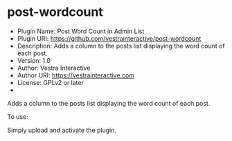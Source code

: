 # post-wordcount

 * Plugin Name: Post Word Count in Admin List
 * Plugin URI:  https://github.com/vestrainteractive/post-wordcount
 * Description: Adds a column to the posts list displaying the word count of each post.
 * Version: 1.0
 * Author: Vestra Interactive
 * Author URI: https://vestrainteractive.com
 * License: GPLv2 or later
 * 
Adds a column to the posts list displaying the word count of each post.

To use:

Simply upload and activate the plugin.
